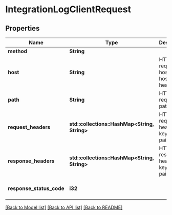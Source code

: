 # IntegrationLogClientRequest

## Properties
Name | Type | Description | Notes
------------ | ------------- | ------------- | -------------
**method** | **String** |  | 
**host** | **String** | HTTP request host from host header. | 
**path** | **String** | HTTP request path. | 
**request_headers** | **std::collections::HashMap<String, String>** | HTTP request headers as key-value pairs. | [optional] [default to None]
**response_headers** | **std::collections::HashMap<String, String>** | HTTP response headers as key-value pairs. | [optional] [default to None]
**response_status_code** | **i32** |  | [optional] [default to None]

[[Back to Model list]](../README.md#documentation-for-models) [[Back to API list]](../README.md#documentation-for-api-endpoints) [[Back to README]](../README.md)



